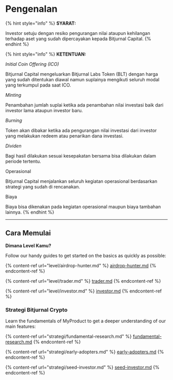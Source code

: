 # Pengenalan

{% hint style="info" %}
**SYARAT:**

Investor setuju dengan resiko pengurangan nilai ataupun kehilangan terhadap aset yang sudah dipercayakan kepada Bitjurnal Capital.
{% endhint %}

{% hint style="info" %}
**KETENTUAN:**

_Initial Coin Offering (ICO)_&#x20;

Bitjurnal Capital mengeluarkan Bitjurnal Labs Token (BLT)  dengan harga yang sudah ditentukan diawal namun suplainya mengikuti seluruh modal yang terkumpul pada saat ICO.

_Minting_&#x20;

Penambahan jumlah suplai ketika ada penambahan nilai investasi baik dari investor lama ataupun investor baru.&#x20;

_Burning_&#x20;

Token akan dibakar ketika ada pengurangan nilai investasi dari investor yang melakukan redeem atau penarikan dana investasi.

_Dividen_&#x20;

Bagi hasil dilakukan sesuai kesepakatan bersama bisa dilakukan dalam periode tertentu.

Operasional&#x20;

Bitjurnal Capital menjalankan seluruh kegiatan operasional berdasarkan strategi yang sudah di rencanakan.

Biaya&#x20;

Biaya bisa dikenakan pada kegiatan operasional maupun biaya tambahan lainnya.
{% endhint %}

****

## Cara Memulai

**Dimana Level Kamu?**

Follow our handy guides to get started on the basics as quickly as possible:

{% content-ref url="level/airdrop-hunter.md" %}
[airdrop-hunter.md](level/airdrop-hunter.md)
{% endcontent-ref %}

{% content-ref url="level/trader.md" %}
[trader.md](level/trader.md)
{% endcontent-ref %}

{% content-ref url="level/investor.md" %}
[investor.md](level/investor.md)
{% endcontent-ref %}

### Strategi Bitjurnal Crypto

Learn the fundamentals of MyProduct to get a deeper understanding of our main features:

{% content-ref url="strategi/fundamental-research.md" %}
[fundamental-research.md](strategi/fundamental-research.md)
{% endcontent-ref %}

{% content-ref url="strategi/early-adopters.md" %}
[early-adopters.md](strategi/early-adopters.md)
{% endcontent-ref %}

{% content-ref url="strategi/seed-investor.md" %}
[seed-investor.md](strategi/seed-investor.md)
{% endcontent-ref %}
